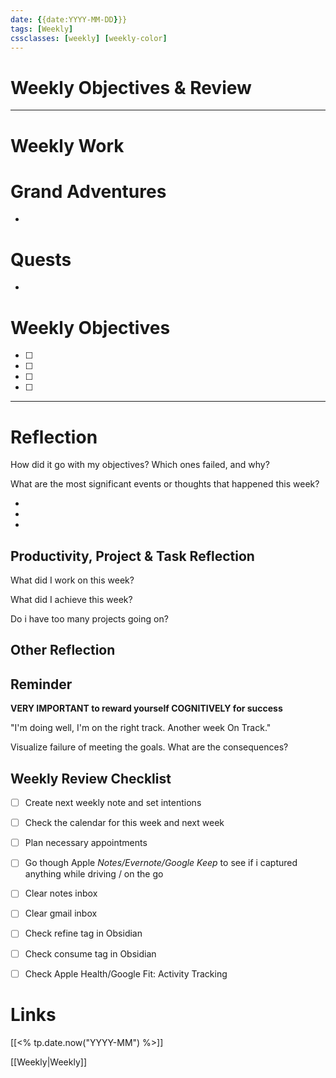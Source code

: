 ```yaml
---
date: {{date:YYYY-MM-DD}}}
tags: [Weekly]
cssclasses: [weekly] [weekly-color]
---
```

# Weekly Objectives & Review
***
# Weekly Work
# Grand Adventures

*

# Quests

-

# Weekly Objectives

- [ ] 
- [ ] 
- [ ] 
- [ ] 

***
# Reflection

How did it go with my objectives? Which ones failed, and why?

What are the most significant events or thoughts that happened this week?

*
*
*

## Productivity, Project & Task Reflection

What did I work on this week?



What did I achieve this week?



Do i have too many projects going on?



## Other Reflection



## Reminder

**VERY IMPORTANT to reward yourself COGNITIVELY for success**

"I'm doing well, I'm on the right track. Another week On Track."

Visualize failure of meeting the goals. What are the consequences?

## Weekly Review Checklist

- [ ] Create next weekly note and set intentions
- [ ] Check the calendar for this week and next week
- [ ] Plan necessary appointments

- [ ] Go though Apple *Notes/Evernote/Google Keep* to see if i captured anything while driving / on the go
- [ ] Clear notes inbox
- [ ] Clear gmail inbox

- [ ] Check refine tag in Obsidian
- [ ] Check consume tag in Obsidian

- [ ] Check Apple Health/Google Fit: Activity Tracking

# Links

[[<% tp.date.now("YYYY-MM") %>]]

[[Weekly|Weekly]]